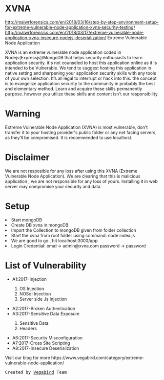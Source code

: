# XVNA
http://malwrforensics.com/en/2018/03/16/step-by-step-environment-setup-for-extreme-vulnerable-node-application-xvna-security-testing/
http://malwrforensics.com/en/2018/03/17/extreme-vulnerable-node-application-xvna-insecure-nodejs-deserialization/
Extreme Vulnerable Node Application

XVNA is an extreme vulnerable node application coded in Nodejs(Expressjs)/MongoDB that helps security enthusiasts to learn application security. it's not counseled to host this application online as it is intended to be Vulnerable. We tend to suggest hosting this application in native setting and sharpening your application security skills with any tools of your own selection. It’s all legal to interrupt or hack into this. the concept is to evangelize application security to the community in probably the best and elementary method. Learn and acquire these skills permanently purpose. however you utilize these skills and content isn't our responsibility.

<h1>Warning</h1>
Extreme Vulnerable Node Application (XVNA) is most vulnerable, don't transfer it to your hosting provider's public folder or any net facing servers, as they'll be compromised. It is recommended to use localhost.

<h1>Disclaimer</h1>
We are not resposible for any loss after using this XVNA (Extreme Vulnerable Node Application). We are clearing that this is malicious application , we are not responsible for any loss of yours. Installing it in web server may compromise your security and data.

<h1>Setup</h1>
<li>Start mongoDB</li>
<li>Create DB xvna in mongoDB</li>
<li>Import the Collection to mongoDB given from folder collection</li>
<li>Start the xvna from root folder using command: node index.js</li>
<li>We are good to go , hit localhost:3000/app</li>
<li>Login Credential: email-> admin@xvna.com password -> password</li>

<h1>List of Vulnerability</h1>
<ul>
  <li>A1:2017-Injection</li>
  <ol>
    <li>OS Injection</li>
    <li>NOSql Injection</li>
    <li>Server side Js Injection</li>
 </ol>
</ul>
<ul>
  <li>A2:2017-Broken Authentication</li>
  <li>A3:2017-Sensitive Data Exposure</li>
  <ol>
    <li>Sensitive Data</li>
    <li>Headers</li>    
 </ol>
 </ul>
 <ul>
  <li>A6:2017-Security Misconfiguration</li>
  <li>A7:2017-Cross Site Scripting</li>
  <li>A8:2017-Insecure Deserialization</li>
</ul>

<p>Visit our blog for more https://www.vegabird.com/category/extreme-vulnerable-node-application/ </p>


<pre>Created by <a href="https://www.vegabird.com">Vegabird</a> Team</pre>
